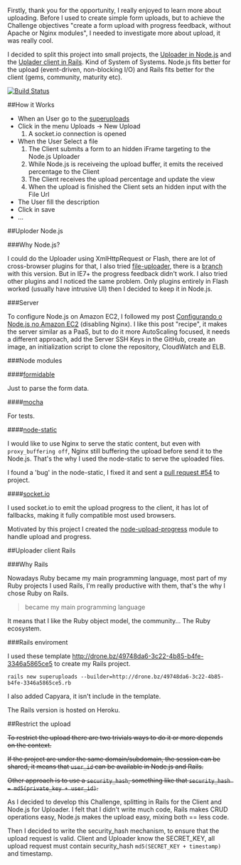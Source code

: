 Firstly, thank you for the opportunity, I really enjoyed to learn more about uploading. Before I used to create simple form uploads, but to achieve the Challenge objectives "create a form upload with progress feedback, without Apache or Nginx modules", I needed to investigate more about upload, it was really cool.

I decided to split this project into small projects, the [Uploader in Node.js](https://github.com/phstc/uploader_nodejs) and the [Uplader client in Rails](https://github.com/phstc/uploader_rails). Kind of System of Systems. Node.js fits better for the upload (event-driven, non-blocking I/O) and Rails fits better for the client (gems, community, maturity etc).

[![Build Status](https://secure.travis-ci.org/phstc/uploader_rails.png)](http://travis-ci.org/phstc/uploader_rails)


##How it Works

* When an User go to the [superuploads](http://superuploads.herokuapp.com)
* Click in the menu Uploads -> New Upload
    1. A socket.io connection is opened 
* When the User Select a file
    1. The Client submits a form to an hidden iFrame targeting to the Node.js Uploader
    2. While Node.js is receiveing the upload buffer, it emits the received percentage to the Client
    3. The Client receives the upload percentage and update the view
    4. When the upload is finished the Client sets an hidden input with the File Url
* The User fill the description
* Click in save
* ...

##Uploder Node.js

###Why Node.js?

I could do the Uploader using XmlHttpRequest or Flash, there are lot of cross-browser plugins for that, I also tried [file-uploader](https://github.com/valums/file-uploader), there is a [branch](https://github.com/phstc/uploader_rails/tree/valums-file-uploader) with this version. But in IE7+ the progress feedback didn't work. I also tried other plugins and I noticed the same problem. Only plugins entirely in Flash worked (usually have intrusive UI) then I decided to keep it in Node.js.

###Server

To configure Node.js on Amazon EC2, I followed my post [Configurando o Node.js no Amazon EC2](http://pablocantero.com/blog/2012/01/04/configurando-o-node-js-no-amazon-ec2/) (disabling Nginx). 
I like this post "recipe", it makes the server similar as a PaaS, but to do it more AutoScaling focused, it needs a different approach, add the Server SSH Keys in the GitHub, create an image, an initialization script to clone the repository, CloudWatch and ELB.

###Node modules

####[formidable](https://github.com/felixge/node-formidable)

Just to parse the form data.

####[mocha](https://github.com/visionmedia/mocha)

For tests. 

####[node-static](https://github.com/cloudhead/node-static)

I would like to use Nginx to serve the static content, but even with ```proxy_buffering off```, Nginx still buffering the upload before send it to the Node.js. That's the why I used the node-static to serve the uploaded files. 

I found a 'bug' in the node-static, I fixed it and sent a [pull request #54](https://github.com/cloudhead/node-static/pull/54) to project.

####[socket.io](http://socket.io)

I used socket.io to emit the upload progress to the client, it has lot of fallbacks, making it fully compatible most used browsers.

Motivated by this project I created the [node-upload-progress](http://github.com/phstc/node-upload-progress) module to handle upload and progress.

##Uploader client Rails

###Why Rails

Nowadays Ruby became my main programming language, most part of my Ruby projects I used Rails, I'm really productive with them, that's the why I chose Ruby on Rails.

> became my main programming language

It means that I like the Ruby object model, the community... The Ruby ecosystem.

###Rails enviroment

I used these template http://drone.bz/49748da6-3c22-4b85-b4fe-3346a5865ce5 to create my Rails project.

```rails new superuploads --builder=http://drone.bz/49748da6-3c22-4b85-b4fe-3346a5865ce5.rb```

I also added Capyara, it isn't include in the template.

The Rails version is hosted on Heroku.

##Restrict the upload

<del>To restrict the upload there are two trivials ways to do it or more depends on the context.</del>

<del>If the project are under the same domain/subdomain, the session can be shared, it means that ```user_id``` can be available in Node.js and Rails.</del>

<del>Other approach is to use a ```security_hash```, something like that ```security_hash = md5(private_key + user_id)```.</del>

As I decided to develop this Challenge, splitting in Rails for the Client and Node.js for Uploader. I felt that I didn't write much code, Rails makes CRUD operations easy, Node.js makes the upload easy, mixing both == less code.

Then I decided to write the security_hash mechanism, to ensure that the upload request is valid. Client and Uploader know the SECRET_KEY, all upload request must contain security_hash ```md5(SECRET_KEY + timestamp)``` and timestamp.
